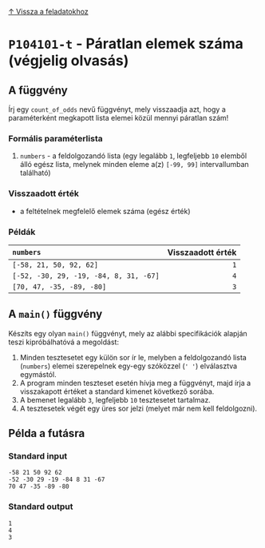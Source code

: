 
[↑ Vissza a feladatokhoz](./README.md)

# `P104101-t` - Páratlan elemek száma (végjelig olvasás)

## A függvény

Írj egy `count_of_odds` nevű függvényt, mely visszaadja azt, hogy a paraméterként megkapott lista elemei közül mennyi páratlan szám!

### Formális paraméterlista

1. `numbers` - a feldolgozandó lista (egy legalább `1`, legfeljebb `10` elemből álló egész lista, melynek minden eleme a(z) `[-99, 99]` intervallumban található)

### Visszaadott érték

* a feltételnek megfelelő elemek száma (egész érték)

### Példák

| `numbers` | Visszaadott érték | 
| :--- | --: | 
| `[-58, 21, 50, 92, 62]` | `1` | 
| `[-52, -30, 29, -19, -84, 8, 31, -67]` | `4` | 
| `[70, 47, -35, -89, -80]` | `3` | 

## A `main()` függvény

Készíts egy olyan `main()` függvényt, mely az alábbi specifikációk alapján teszi kipróbálhatóvá a megoldást:

1. Minden tesztesetet egy külön sor ír le, melyben a feldolgozandó lista (`numbers`) elemei szerepelnek egy-egy szóközzel (`' '`) elválasztva egymástól.
1. A program minden teszteset esetén hívja meg a függvényt, majd írja a visszakapott értéket a standard kimenet következő sorába.
1. A bemenet legalább `3`, legfeljebb `10` tesztesetet tartalmaz.
1. A tesztesetek végét egy üres sor jelzi (melyet már nem kell feldolgozni).

## Példa a futásra

### Standard input

```
-58 21 50 92 62
-52 -30 29 -19 -84 8 31 -67
70 47 -35 -89 -80

```

### Standard output

```
1
4
3
```